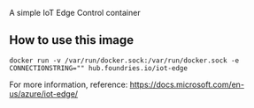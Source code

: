 A simple IoT Edge Control container

## How to use this image
```
docker run -v /var/run/docker.sock:/var/run/docker.sock -e CONNECTIONSTRING="" hub.foundries.io/iot-edge
```
For more information, reference: https://docs.microsoft.com/en-us/azure/iot-edge/

